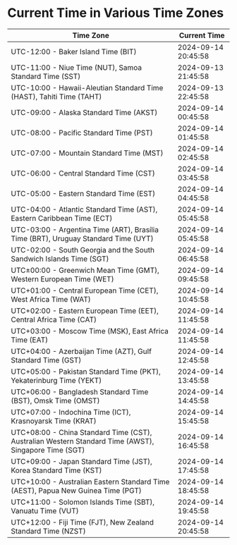 # Current Time in Various Time Zones

| Time Zone | Current Time |
|-----------|--------------|
| UTC-12:00 - Baker Island Time (BIT) | 2024-09-14 20:45:58 |
| UTC-11:00 - Niue Time (NUT), Samoa Standard Time (SST) | 2024-09-13 21:45:58 |
| UTC-10:00 - Hawaii-Aleutian Standard Time (HAST), Tahiti Time (TAHT) | 2024-09-13 22:45:58 |
| UTC-09:00 - Alaska Standard Time (AKST) | 2024-09-14 00:45:58 |
| UTC-08:00 - Pacific Standard Time (PST) | 2024-09-14 01:45:58 |
| UTC-07:00 - Mountain Standard Time (MST) | 2024-09-14 02:45:58 |
| UTC-06:00 - Central Standard Time (CST) | 2024-09-14 03:45:58 |
| UTC-05:00 - Eastern Standard Time (EST) | 2024-09-14 04:45:58 |
| UTC-04:00 - Atlantic Standard Time (AST), Eastern Caribbean Time (ECT) | 2024-09-14 05:45:58 |
| UTC-03:00 - Argentina Time (ART), Brasília Time (BRT), Uruguay Standard Time (UYT) | 2024-09-14 05:45:58 |
| UTC-02:00 - South Georgia and the South Sandwich Islands Time (SGT) | 2024-09-14 06:45:58 |
| UTC±00:00 - Greenwich Mean Time (GMT), Western European Time (WET) | 2024-09-14 09:45:58 |
| UTC+01:00 - Central European Time (CET), West Africa Time (WAT) | 2024-09-14 10:45:58 |
| UTC+02:00 - Eastern European Time (EET), Central Africa Time (CAT) | 2024-09-14 11:45:58 |
| UTC+03:00 - Moscow Time (MSK), East Africa Time (EAT) | 2024-09-14 11:45:58 |
| UTC+04:00 - Azerbaijan Time (AZT), Gulf Standard Time (GST) | 2024-09-14 12:45:58 |
| UTC+05:00 - Pakistan Standard Time (PKT), Yekaterinburg Time (YEKT) | 2024-09-14 13:45:58 |
| UTC+06:00 - Bangladesh Standard Time (BST), Omsk Time (OMST) | 2024-09-14 14:45:58 |
| UTC+07:00 - Indochina Time (ICT), Krasnoyarsk Time (KRAT) | 2024-09-14 15:45:58 |
| UTC+08:00 - China Standard Time (CST), Australian Western Standard Time (AWST), Singapore Time (SGT) | 2024-09-14 16:45:58 |
| UTC+09:00 - Japan Standard Time (JST), Korea Standard Time (KST) | 2024-09-14 17:45:58 |
| UTC+10:00 - Australian Eastern Standard Time (AEST), Papua New Guinea Time (PGT) | 2024-09-14 18:45:58 |
| UTC+11:00 - Solomon Islands Time (SBT), Vanuatu Time (VUT) | 2024-09-14 19:45:58 |
| UTC+12:00 - Fiji Time (FJT), New Zealand Standard Time (NZST) | 2024-09-14 20:45:58 |

